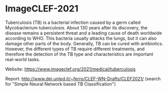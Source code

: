 # ImageCLEF-2021
Tuberculosis (TB) is a bacterial infection caused by a germ called Mycobacterium tuberculosis. About 130 years after its discovery, the disease remains a persistent threat and a leading cause of death worldwide according to WHO. This bacteria usually attacks the lungs, but it can also damage other parts of the body. Generally, TB can be cured with antibiotics. However, the different types of TB require different treatments, and therefore the detection of the TB type and characteristics are important real-world tasks.

Website: https://www.imageclef.org/2021/medical/tuberculosis

Report: http://www.dei.unipd.it/~ferro/CLEF-WN-Drafts/CLEF2021/ (search for "Simple Neural Network based TB Classification")
